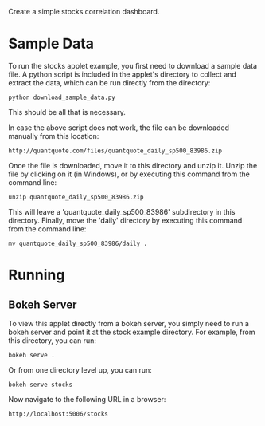 Create a simple stocks correlation dashboard.

Sample Data
===========

To run the stocks applet example, you first need to download a sample data
file. A python script is included in the applet's directory to collect and
extract the data, which can be run directly from the directory:

    python download_sample_data.py

This should be all that is necessary.

In case the above script does not work, the file can be downloaded
manually from this location:

    http://quantquote.com/files/quantquote_daily_sp500_83986.zip

Once the file is downloaded, move it to this directory and unzip it. Unzip
the file by clicking on it (in Windows), or by executing this command from
the command line:

    unzip quantquote_daily_sp500_83986.zip

This will leave a 'quantquote_daily_sp500_83986' subdirectory in this
directory. Finally, move the 'daily' directory by executing this command
from the command line:

    mv quantquote_daily_sp500_83986/daily .

Running
=======

Bokeh Server
------------

To view this applet directly from a bokeh server, you simply need to run a
bokeh server and point it at the stock example directory. For example, from
this directory, you can run:

    bokeh serve .

Or from one directory level up, you can run:

    bokeh serve stocks

Now navigate to the following URL in a browser:

    http://localhost:5006/stocks
